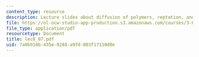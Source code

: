 ```yaml
---
content_type: resource
description: Lecture slides about diffusion of polymers, reptation, and elasticity.
file: https://ol-ocw-studio-app-production.s3.amazonaws.com/courses/3-063-polymer-physics-spring-2007/7a8b910b435e9248a9fd083f17110d0e_lec8_07.pdf
file_type: application/pdf
resourcetype: Document
title: lec8_07.pdf
uid: 7a8b910b-435e-9248-a9fd-083f17110d0e
---
```

